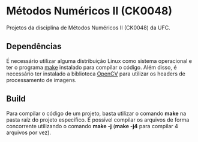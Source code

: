 # Métodos Numéricos II (CK0048)

Projetos da disciplina de Métodos Numéricos II (CK0048) da UFC.

## Dependências

É necessário utilizar alguma distribuição Linux como sistema operacional e ter o programa [make](https://www.gnu.org/software/make/) instalado para compilar o código. Além disso, é necessário ter instalado a biblioteca [OpenCV](https://opencv.org/) para utilizar os headers de processamento de imagens.

## Build

Para compilar o código de um projeto, basta utilizar o comando **make** na pasta raíz do projeto específico. É possível compilar os arquivos de forma concorrente utilizando o comando **make -j** (**make -j4** para compilar 4 arquivos por vez).